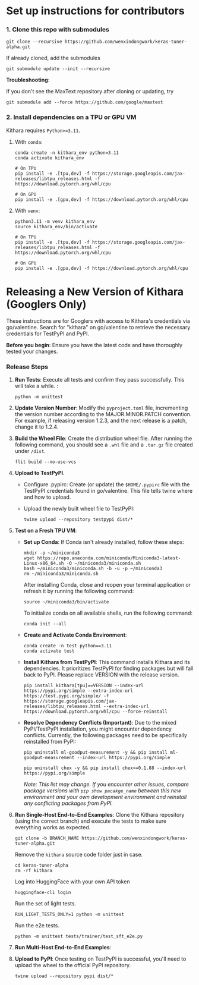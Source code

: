 # Set up instructions for contributors

### 1. Clone this repo with submodules

```
git clone --recursive https://github.com/wenxindongwork/keras-tuner-alpha.git
```

If already cloned, add the submodules

```
git submodule update --init --recursive
```

**Troubleshooting**:

If you don't see the MaxText repository after cloning or updating, try

```
git submodule add --force https://github.com/google/maxtext
```

### 2. Install dependencies on a TPU or GPU VM

Kithara requires `Python>=3.11`.

1. With `conda`: 
    ```
    conda create -n kithara_env python=3.11
    conda activate kithara_env

    # On TPU
    pip install -e .[tpu,dev] -f https://storage.googleapis.com/jax-releases/libtpu_releases.html -f https://download.pytorch.org/whl/cpu 

    # On GPU
    pip install -e .[gpu,dev] -f https://download.pytorch.org/whl/cpu 
    ```
2. With `venv`:

    ```
    python3.11 -m venv kithara_env
    source kithara_env/bin/activate 
    
    # On TPU
    pip install -e .[tpu,dev] -f https://storage.googleapis.com/jax-releases/libtpu_releases.html -f https://download.pytorch.org/whl/cpu 

    # On GPU
    pip install -e .[gpu,dev] -f https://download.pytorch.org/whl/cpu 
    ```

# Releasing a New Version of Kithara (Googlers Only)
These instructions are for Googlers with access to Kithara's credentials via go/valentine.  Search for "kithara" on go/valentine to retrieve the necessary credentials for TestPyPI and PyPI.

**Before you begin**: Ensure you have the latest code and have thoroughly tested your changes.

### Release Steps

1. **Run Tests**:  Execute all tests and confirm they pass successfully. This will take a while. :

    ```
    python -m unittest
    ``` 

2. **Update Version Number**: Modify the `pyproject.toml` file, incrementing the version number according to the MAJOR.MINOR.PATCH convention.  For example, if releasing version 1.2.3, and the next release is a patch, change it to 1.2.4.


3. **Build the Wheel File**: Create the distribution wheel file. After running the following command, you should see a `.whl` file and a `.tar.gz` file created under `/dist`. 

    ```
    flit build --no-use-vcs
    ```

4. **Upload to TestPyPI**. 

    - Configure .pypirc: Create (or update) the `$HOME/.pypirc` file with the TestPyPI credentials found in go/valentine. This file tells twine where and how to upload.


    - Upload the newly built wheel file to TestPyPI:

        ```
        twine upload --repository testpypi dist/*
        ```

5. **Test on a Fresh TPU VM**:  

    - **Set up Conda**: If Conda isn't already installed, follow these steps:

        ```
        mkdir -p ~/miniconda3
        wget https://repo.anaconda.com/miniconda/Miniconda3-latest-Linux-x86_64.sh -O ~/miniconda3/miniconda.sh
        bash ~/miniconda3/miniconda.sh -b -u -p ~/miniconda3
        rm ~/miniconda3/miniconda.sh
        ```
        After installing Conda, close and reopen your terminal application or refresh it by running the following command:
        ```
        source ~/miniconda3/bin/activate
        ```

        To initialize conda on all available shells, run the following command:
        ```
        conda init --all
        ```

    - **Create and Activate Conda Environment**:

        ```
        conda create -n test python==3.11
        conda activate test
        ```
    - **Install Kithara from TestPyPI**: This command installs Kithara and its dependencies. It prioritizes TestPyPI for finding packages but will fall back to PyPI. Please replace VERSION with the release version.
        ```
        pip install kithara[tpu]==VERSION --index-url https://pypi.org/simple --extra-index-url https://test.pypi.org/simple/ -f https://storage.googleapis.com/jax-releases/libtpu_releases.html --extra-index-url  https://download.pytorch.org/whl/cpu --force-reinstall
        ```
    - **Resolve Dependency Conflicts (Important)**: Due to the mixed PyPI/TestPyPI installation, you might encounter dependency conflicts.  Currently, the following packages need to be specifically reinstalled from PyPI:

        ```
        pip uninstall ml-goodput-measurement -y && pip install ml-goodput-measurement --index-url https://pypi.org/simple 

        pip uninstall chex -y && pip install chex>=0.1.88 --index-url https://pypi.org/simple 
        ```
        _Note: This list may change.  If you encounter other issues, compare package versions with `pip show pacakge_name` between this new environment and your own development environment and reinstall any conflicting packages from PyPI._

6. **Run Single-Host End-to-End Examples**: Clone the Kithara repository (using the correct branch) and execute the tests to make sure everything works as expected.

    ```
    git clone -b BRANCH_NAME https://github.com/wenxindongwork/keras-tuner-alpha.git
    ```
    Remove the 
    ```kithara``` source code folder just in case. 
    ```
    cd keras-tuner-alpha
    rm -rf kithara
    ```
    Log into HuggingFace with your own API token 
    ```
    huggingface-cli login
    ```
    Run the set of light tests. 
    ```
    RUN_LIGHT_TESTS_ONLY=1 python -m unittest
    ```
    Run the e2e tests. 
    ```
    python -m unittest tests/trainer/test_sft_e2e.py
    ```
    
7. **Run Multi-Host End-to-End Examples**: 


8. **Upload to PyPI**: Once testing on TestPyPI is successful, you'll need to upload the wheel to the official PyPI repository. 

    ```
    twine upload --repository pypi dist/* 
    ```
    

